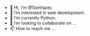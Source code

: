 - 👋 Hi, I’m @Saintspec
- 👀 I’m interested in web development.
- 🌱 I’m currently Python.
- 💞️ I’m looking to collaborate on ...
- 📫 How to reach me ...

<!---
Saintspec/Saintspec is a ✨ special ✨ repository because its `README.md` (this file) appears on your GitHub profile.
You can click the Preview link to take a look at your changes.
--->
